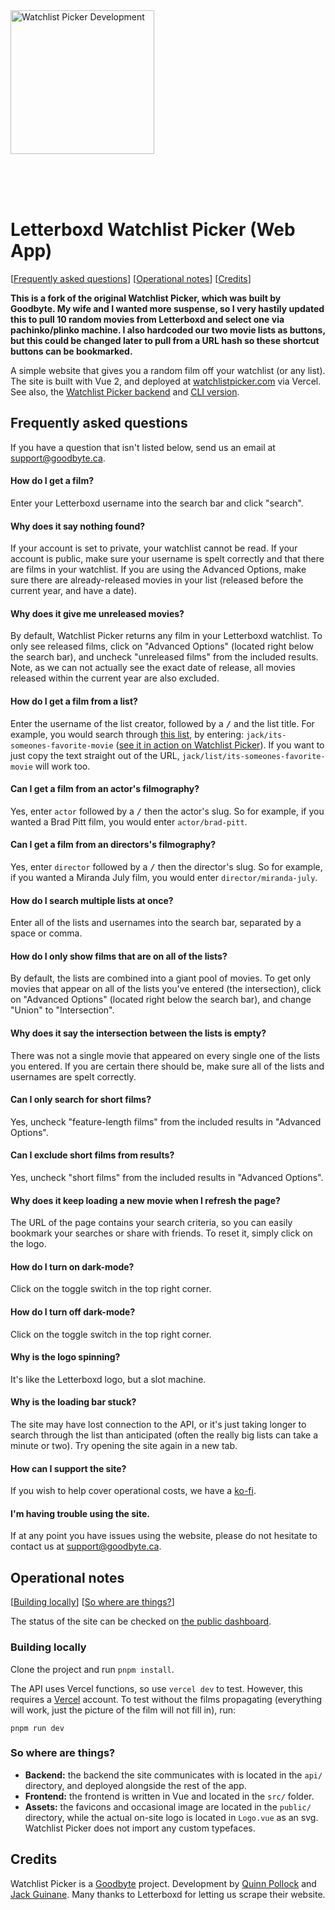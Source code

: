 <a href="https://github.com/GoodbyteCo/Letterboxd-Watchlist-Picker">
  <img width="230" alt="Watchlist Picker Development" src="public/dev-logo.png">
</a>

<br><br><br>

# Letterboxd Watchlist Picker (Web App)

[[Frequently asked questions](#frequently-asked-questions)]
[[Operational notes](#operational-notes)]
[[Credits](#credits)]

**This is a fork of the original Watchlist Picker, which was built by Goodbyte. My wife and I wanted more suspense, so I very hastily updated this to pull 10 random movies from Letterboxd and select one via pachinko/plinko machine. I also hardcoded our two movie lists as buttons, but this could be changed later to pull from a URL hash so these shortcut buttons can be bookmarked.**

A simple website that gives you a random film off your watchlist (or any list).
The site is built with Vue 2, and deployed at
[watchlistpicker.com](https://watchlistpicker.com) via Vercel. See also, the
[Watchlist Picker backend](https://github.com/GoodbyteCo/Watchlist-Picker-Backend)
and [CLI version](https://github.com/HoloPollock/watchlist-picker).

## Frequently asked questions

If you have a question that isn't listed below, send us an email at
[support@goodbyte.ca](mailto:support@goodbyte.ca).

#### How do I get a film?

Enter your Letterboxd username into the search bar and click "search".

#### Why does it say nothing found?

If your account is set to private, your watchlist cannot be read. If your account is
public, make sure your username is spelt correctly and that there are films in your
watchlist. If you are using the Advanced Options, make sure there are already-released
movies in your list (released before the current year, and have a date).

#### Why does it give me unreleased movies?

By default, Watchlist Picker returns any film in your Letterboxd watchlist. To only see
released films, click on "Advanced Options" (located right below the search bar), and
uncheck "unreleased films" from the included results. Note, as we can not actually see
the exact date of release, all movies released within the current year are also excluded.

#### How do I get a film from a list?

Enter the username of the list creator, followed by a <kbd>/</kbd> and the list
title. For example, you would search through
[this list](https://letterboxd.com/jack/list/its-someones-favorite-movie/),
by entering: `jack/its-someones-favorite-movie`
([see it in action on Watchlist Picker](https://watchlistpicker.com/?u=jack/its-someones-favorite-movie)).
If you want to just copy the text straight out of the URL, `jack/list/its-someones-favorite-movie`
will work too.

#### Can I get a film from an actor's filmography?

Yes, enter `actor` followed by a <kbd>/</kbd> then the actor's slug. So for example,
if you wanted a Brad Pitt film, you would enter `actor/brad-pitt`.

#### Can I get a film from an directors's filmography?

Yes, enter `director` followed by a <kbd>/</kbd> then the director's slug. So for
example, if you wanted a Miranda July film, you would enter `director/miranda-july`.

#### How do I search multiple lists at once?

Enter all of the lists and usernames into the search bar, separated by a space or comma.

#### How do I only show films that are on all of the lists?

By default, the lists are combined into a giant pool of movies. To get only movies
that appear on all of the lists you've entered (the intersection), click on "Advanced
Options" (located right below the search bar), and change "Union" to "Intersection".

#### Why does it say the intersection between the lists is empty?

There was not a single movie that appeared on every single one of the lists you entered.
If you are certain there should be, make sure all of the lists and usernames are spelt correctly.

#### Can I only search for short films?

Yes, uncheck "feature-length films" from the included results in "Advanced Options".

#### Can I exclude short films from results?

Yes, uncheck "short films" from the included results in "Advanced Options".

#### Why does it keep loading a new movie when I refresh the page?

The URL of the page contains your search criteria, so you can easily bookmark your
searches or share with friends. To reset it, simply click on the logo.

#### How do I turn on dark-mode?

Click on the toggle switch in the top right corner.

#### How do I turn off dark-mode?

Click on the toggle switch in the top right corner.

#### Why is the logo spinning?

It's like the Letterboxd logo, but a slot machine.

#### Why is the loading bar stuck?

The site may have lost connection to the API, or it's just taking longer to search
through the list than anticipated (often the really big lists can take a minute or
two). Try opening the site again in a new tab.

#### How can I support the site?

If you wish to help cover operational costs, we have a [ko-fi](https://ko-fi.com/goodbyte).

#### I'm having trouble using the site.

If at any point you have issues using the website, please do not hesitate to contact
us at [support@goodbyte.ca](mailto:support@goodbyte.ca).

## Operational notes

[[Building locally](#building-locally)] [[So where are things?](#so-where-are-things)]

The status of the site can be checked on [the public dashboard](https://watchlistpicker.checklyhq.com/).

### Building locally

Clone the project and run `pnpm install`.

The API uses Vercel functions, so use `vercel dev` to test. However, this requires
a [Vercel](https://vercel.com) account. To test without the films propagating (everything
will work, just the picture of the film will not fill in), run:

```
pnpm run dev
```

### So where are things?

- **Backend:** the backend the site communicates with is located in the `api/` directory,
  and deployed alongside the rest of the app.
- **Frontend:** the frontend is written in Vue and located in the `src/` folder.
- **Assets:** the favicons and occasional image are located in the `public/` directory,
  while the actual on-site logo is located in `Logo.vue` as an svg. Watchlist Picker
  does not import any custom typefaces.

## Credits

Watchlist Picker is a [Goodbyte](https://goodbyte.ca) project. Development by
[Quinn Pollock](https://github.com/HoloPollock) and [Jack Guinane](https://github.com/qjack001).
Many thanks to Letterboxd for letting us scrape their website.
